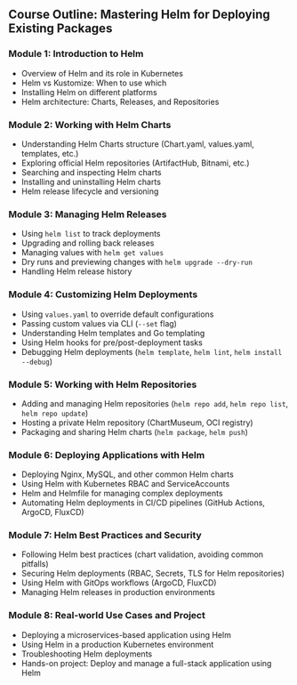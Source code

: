 ## **Course Outline: Mastering Helm for Deploying Existing Packages**

### **Module 1: Introduction to Helm**
- Overview of Helm and its role in Kubernetes
- Helm vs Kustomize: When to use which
- Installing Helm on different platforms
- Helm architecture: Charts, Releases, and Repositories

### **Module 2: Working with Helm Charts**
- Understanding Helm Charts structure (Chart.yaml, values.yaml, templates, etc.)
- Exploring official Helm repositories (ArtifactHub, Bitnami, etc.)
- Searching and inspecting Helm charts
- Installing and uninstalling Helm charts
- Helm release lifecycle and versioning

### **Module 3: Managing Helm Releases**
- Using `helm list` to track deployments
- Upgrading and rolling back releases
- Managing values with `helm get values`
- Dry runs and previewing changes with `helm upgrade --dry-run`
- Handling Helm release history

### **Module 4: Customizing Helm Deployments**
- Using `values.yaml` to override default configurations
- Passing custom values via CLI (`--set` flag)
- Understanding Helm templates and Go templating
- Using Helm hooks for pre/post-deployment tasks
- Debugging Helm deployments (`helm template`, `helm lint`, `helm install --debug`)

### **Module 5: Working with Helm Repositories**
- Adding and managing Helm repositories (`helm repo add`, `helm repo list`, `helm repo update`)
- Hosting a private Helm repository (ChartMuseum, OCI registry)
- Packaging and sharing Helm charts (`helm package`, `helm push`)

### **Module 6: Deploying Applications with Helm**
- Deploying Nginx, MySQL, and other common Helm charts
- Using Helm with Kubernetes RBAC and ServiceAccounts
- Helm and Helmfile for managing complex deployments
- Automating Helm deployments in CI/CD pipelines (GitHub Actions, ArgoCD, FluxCD)

### **Module 7: Helm Best Practices and Security**
- Following Helm best practices (chart validation, avoiding common pitfalls)
- Securing Helm deployments (RBAC, Secrets, TLS for Helm repositories)
- Using Helm with GitOps workflows (ArgoCD, FluxCD)
- Managing Helm releases in production environments

### **Module 8: Real-world Use Cases and Project**
- Deploying a microservices-based application using Helm
- Using Helm in a production Kubernetes environment
- Troubleshooting Helm deployments
- Hands-on project: Deploy and manage a full-stack application using Helm